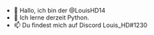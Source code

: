 - 👋 Hallo, ich bin der  @LouisHD14
- 🌱 Ich lerne derzeit Python.
- 📫 Du findest mich auf Discord Louis_HD#1230
<!---
LouisHD14/LouisHD14 is a ✨ special ✨ repository because its `README.md` (this file) appears on your GitHub profile.
You can click the Preview link to take a look at your changes.
--->
